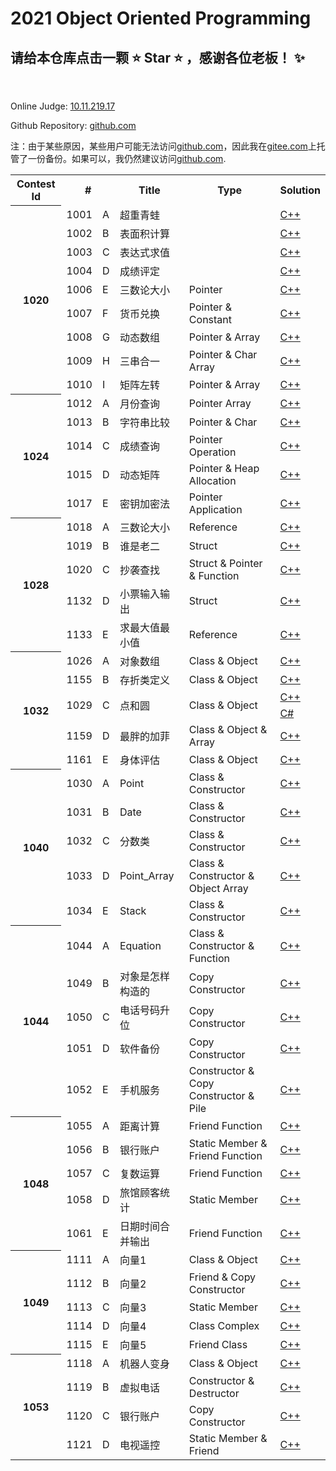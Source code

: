  2021 Object Oriented Programming
==================================
请给本仓库点击一颗 :star: Star :star: ，感谢各位老板！ :sparkles:
----------------------------------

<br>

Online Judge: [10.11.219.17](http://10.11.219.17/JudgeOnline/)

Github Repository: [github.com](https://github.com/IkaroInory/ProblemSolvingReport/tree/master/SZTU%20OJ/2021%20Object%20Oriented%20Programming)

注：由于某些原因，某些用户可能无法访问[github.com](https://github.com/IkaroInory/ProblemSolvingReport)，因此我在[gitee.com](https://gitee.com/ikaroinory/ProblemSolvingReport)上托管了一份备份。如果可以，我仍然建议访问[github.com](https://github.com/IkaroInory/ProblemSolvingReport).

<table>
    <tr>
        <th>Contest Id</th>
        <th colspan="2">#</th>
        <th>Title</th>
        <th>Type</th>
        <th>Solution</th>
    </tr>
    <tr>
        <th rowspan="9">1020</td>
        <td>1001</td>
        <td>A</td>
        <td>超重青蛙</td>
        <td></td>
        <td><a href="./src/1001%20-%20超重青蛙.cpp">C++</a></td>
    </tr>
    <tr>
        <td>1002</td>
        <td>B</td>
        <td>表面积计算</td>
        <td></td>
        <td><a href="./src/1002%20-%20表面积计算.cpp">C++</a></td>
    </tr>
    <tr>
        <td>1003</td>
        <td>C</td>
        <td>表达式求值</td>
        <td></td>
        <td><a href="./src/1003%20-%20表达式求值.cpp">C++</a></td>
    </tr>
    <tr>
        <td>1004</td>
        <td>D</td>
        <td>成绩评定</td>
        <td></td>
        <td><a href="./src/1004%20-%20成绩评定.cpp">C++</a></td>
    </tr>
    <tr>
        <td>1006</td>
        <td>E</td>
        <td>三数论大小</td>
        <td>Pointer</td>
        <td><a href="./src/1006%20-%20三数论大小.cpp">C++</a></td>
    </tr>
    <tr>
        <td>1007</td>
        <td>F</td>
        <td>货币兑换</td>
        <td>Pointer & Constant</td>
        <td><a href="./src/1007%20-%20货币兑换.cpp">C++</a></td>
    </tr>
    <tr>
        <td>1008</td>
        <td>G</td>
        <td>动态数组</td>
        <td>Pointer & Array</td>
        <td><a href="./src/1008%20-%20动态数组.cpp">C++</a></td>
    </tr>
    <tr>
        <td>1009</td>
        <td>H</td>
        <td>三串合一</td>
        <td>Pointer & Char Array</td>
        <td><a href="./src/1009%20-%20三串合一.cpp">C++</a></td>
    </tr>
    <tr>
        <td>1010</td>
        <td>I</td>
        <td>矩阵左转</td>
        <td>Pointer & Array</td>
        <td><a href="./src/1010%20-%20矩阵左转.cpp">C++</a></td>
    </tr>
    <tr>
        <th rowspan="5">1024</td>
        <td>1012</td>
        <td>A</td>
        <td>月份查询</td>
        <td>Pointer Array</td>
        <td><a href="./src/1012%20-%20月份查询.cpp">C++</a></td>
    </tr>
    <tr>
        <td>1013</td>
        <td>B</td>
        <td>字符串比较</td>
        <td>Pointer & Char</td>
        <td><a href="./src/1013%20-%20字符串比较.cpp">C++</a></td>
    </tr>
    <tr>
        <td>1014</td>
        <td>C</td>
        <td>成绩查询</td>
        <td>Pointer Operation</td>
        <td><a href="./src/1014%20-%20成绩查询.cpp">C++</a></td>
    </tr>
    <tr>
        <td>1015</td>
        <td>D</td>
        <td>动态矩阵</td>
        <td>Pointer & Heap Allocation</td>
        <td><a href="./src/1015%20-%20动态矩阵.cpp">C++</a></td>
    </tr>
    <tr>
        <td>1017</td>
        <td>E</td>
        <td>密钥加密法</td>
        <td>Pointer Application</td>
        <td><a href="./src/1017%20-%20密钥加密法.cpp">C++</a></td>
    </tr>
        <tr>
        <th rowspan="5">1028</td>
        <td>1018</td>
        <td>A</td>
        <td>三数论大小</td>
        <td>Reference</td>
        <td><a href="./src/1018%20-%20三数论大小.cpp">C++</a></td>
    </tr>
    <tr>
        <td>1019</td>
        <td>B</td>
        <td>谁是老二</td>
        <td>Struct</td>
        <td><a href="./src/1019%20-%20谁是老二.cpp">C++</a></td>
    </tr>
    <tr>
        <td>1020</td>
        <td>C</td>
        <td>抄袭查找</td>
        <td>Struct & Pointer & Function</td>
        <td><a href="./src/1020%20-%20抄袭查找.cpp">C++</a></td>
    </tr>
    <tr>
        <td>1132</td>
        <td>D</td>
        <td>小票输入输出</td>
        <td>Struct</td>
        <td><a href="./src/1132%20-%20小票输入输出.cpp">C++</a></td>
    </tr>
    <tr>
        <td>1133</td>
        <td>E</td>
        <td>求最大值最小值</td>
        <td>Reference</td>
        <td><a href="./src/1133%20-%20求最大值最小值.cpp">C++</a></td>
    </tr>
    <tr>
        <th rowspan="6">1032</td>
        <td>1026</td>
        <td>A</td>
        <td>对象数组</td>
        <td>Class & Object</td>
        <td><a href="./src/1026%20-%20对象数组.cpp">C++</a></td>
    </tr>
    <tr>
        <td>1155</td>
        <td>B</td>
        <td>存折类定义</td>
        <td>Class & Object</td>
        <td><a href="./src/1155%20-%20存折类定义.cpp">C++</a></td>
    </tr>
    <tr>
        <td rowspan="2">1029</td>
        <td rowspan="2">C</td>
        <td rowspan="2">点和圆</td>
        <td rowspan="2">Class & Object</td>
        <td><a href="./src/1029%20-%20点和圆.cpp">C++</a></td>
    </tr>
    <tr>
        <td><a href="./src/1029%20-%20点和圆.cs">C#</a></td>
    </tr>
    <tr>
        <td>1159</td>
        <td>D</td>
        <td>最胖的加菲</td>
        <td>Class & Object & Array</td>
        <td><a href="./src/1159%20-%20最胖的加菲.cpp">C++</a></td>
    </tr>
    <tr>
        <td>1161</td>
        <td>E</td>
        <td>身体评估</td>
        <td>Class & Object</td>
        <td><a href="./src/1161%20-%20身体评估.cpp">C++</a></td>
    </tr>
    <tr>
        <th rowspan="5">1040</td>
        <td>1030</td>
        <td>A</td>
        <td>Point</td>
        <td>Class & Constructor</td>
        <td><a href="./src/1030%20-%20Point.cpp">C++</a></td>
    </tr>
    <tr>
        <td>1031</td>
        <td>B</td>
        <td>Date</td>
        <td>Class & Constructor</td>
        <td><a href="./src/1031%20-%20Date.cpp">C++</a></td>
    </tr>
    <tr>
        <td>1032</td>
        <td>C</td>
        <td>分数类</td>
        <td>Class & Constructor</td>
        <td><a href="./src/1032%20-%20分数类.cpp">C++</a></td>
    </tr>
    <tr>
        <td>1033</td>
        <td>D</td>
        <td>Point_Array</td>
        <td>Class & Constructor & Object Array</td>
        <td><a href="./src/1033%20-%20Point_Array.cpp">C++</a></td>
    </tr>
    <tr>
        <td>1034</td>
        <td>E</td>
        <td>Stack</td>
        <td>Class & Constructor</td>
        <td><a href="./src/1034%20-%20Stack.cpp">C++</a></td>
    </tr>
    <tr>
        <th rowspan="5">1044</td>
        <td>1044</td>
        <td>A</td>
        <td>Equation</td>
        <td>Class & Constructor & Function</td>
        <td><a href="./src/1044%20-%20Equation.cpp">C++</a></td>
    </tr>
    <tr>
        <td>1049</td>
        <td>B</td>
        <td>对象是怎样构造的</td>
        <td>Copy Constructor</td>
        <td><a href="./src/1049%20-%20对象是怎样构造的.cpp">C++</a></td>
    </tr>
    <tr>
        <td>1050</td>
        <td>C</td>
        <td>电话号码升位</td>
        <td>Copy Constructor</td>
        <td><a href="./src/1050%20-%20电话号码升位.cpp">C++</a></td>
    </tr>
    <tr>
        <td>1051</td>
        <td>D</td>
        <td>软件备份</td>
        <td>Copy Constructor</td>
        <td><a href="./src/1051%20-%20软件备份.cpp">C++</a></td>
    </tr>
    <tr>
        <td>1052</td>
        <td>E</td>
        <td>手机服务</td>
        <td>Constructor & Copy Constructor & Pile</td>
        <td><a href="./src/1052%20-%20手机服务.cpp">C++</a></td>
    </tr>
    <tr>
        <th rowspan="5">1048</td>
        <td>1055</td>
        <td>A</td>
        <td>距离计算</td>
        <td>Friend Function</td>
        <td><a href="./src/1055%20-%20距离计算.cpp">C++</a></td>
    </tr>
    <tr>
        <td>1056</td>
        <td>B</td>
        <td>银行账户</td>
        <td>Static Member & Friend Function</td>
        <td><a href="./src/1056%20-%20银行账户.cpp">C++</a></td>
    </tr>
    <tr>
        <td>1057</td>
        <td>C</td>
        <td>复数运算</td>
        <td>Friend Function</td>
        <td><a href="./src/1057%20-%20复数运算.cpp">C++</a></td>
    </tr>
    <tr>
        <td>1058</td>
        <td>D</td>
        <td>旅馆顾客统计</td>
        <td>Static Member</td>
        <td><a href="./src/1058%20-%20旅馆顾客统计.cpp">C++</a></td>
    </tr>
    <tr>
        <td>1061</td>
        <td>E</td>
        <td>日期时间合并输出</td>
        <td>Friend Function</td>
        <td><a href="./src/1061%20-%20日期时间合并输出.cpp">C++</a></td>
    </tr>
    <tr>
        <th rowspan="5">1049</td>
        <td>1111</td>
        <td>A</td>
        <td>向量1</td>
        <td>Class & Object</td>
        <td><a href="./src/1111%20-%20向量1.cpp">C++</a></td>
    </tr>
    <tr>
        <td>1112</td>
        <td>B</td>
        <td>向量2</td>
        <td>Friend & Copy Constructor</td>
        <td><a href="./src/1112%20-%20向量2.cpp">C++</a></td>
    </tr>
    <tr>
        <td>1113</td>
        <td>C</td>
        <td>向量3</td>
        <td>Static Member</td>
        <td><a href="./src/1113%20-%20向量3.cpp">C++</a></td>
    </tr>
    <tr>
        <td>1114</td>
        <td>D</td>
        <td>向量4</td>
        <td>Class Complex</td>
        <td><a href="./src/1114%20-%20向量4.cpp">C++</a></td>
    </tr>
    <tr>
        <td>1115</td>
        <td>E</td>
        <td>向量5</td>
        <td>Friend Class</td>
        <td><a href="./src/1115%20-%20向量5.cpp">C++</a></td>
    </tr>
    <tr>
        <th rowspan="4">1053</td>
        <td>1118</td>
        <td>A</td>
        <td>机器人变身</td>
        <td>Class & Object</td>
        <td><a href="./src/1118%20-%20机器人变身.cpp">C++</a></td>
    </tr>
    <tr>
        <td>1119</td>
        <td>B</td>
        <td>虚拟电话</td>
        <td>Constructor & Destructor</td>
        <td><a href="./src/1119%20-%20虚拟电话.cpp">C++</a></td>
    </tr>
    <tr>
        <td>1120</td>
        <td>C</td>
        <td>银行账户</td>
        <td>Copy Constructor</td>
        <td><a href="./src/1120%20-%20银行账户.cpp">C++</a></td>
    </tr>
    <tr>
        <td>1121</td>
        <td>D</td>
        <td>电视遥控</td>
        <td>Static Member & Friend</td>
        <td><a href="./src/1120%20-%20电视遥控.cpp">C++</a></td>
    </tr>
</table>

